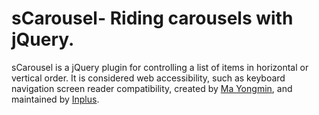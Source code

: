 sCarousel- Riding carousels with jQuery.
========================================

sCarousel is a jQuery plugin for controlling a list of items in horizontal or vertical order. It is considered web accessibility, such as keyboard navigation screen reader compatibility, created by [Ma Yongmin](https://github.com/milgam12), and maintained by [Inplus](http://www.inplusweb.com).
